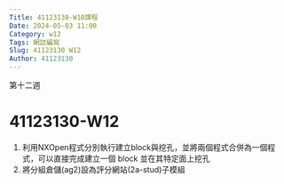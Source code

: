```yaml
---
Title: 41123130-W10課程 
Date: 2024-05-03 11:00
Category: w12
Tags: 網誌編寫
Slug: 41123130 W12
Author: 41123130
---
```


第十二週

<!-- PELICAN_END_SUMMARY -->

# 41123130-W12
1. 利用NXOpen程式分別執行建立block與挖孔，並將兩個程式合併為一個程式，可以直接完成建立一個 block 並在其特定面上挖孔
2. 將分組倉儲(ag2)設為評分網站(2a-stud)子模組